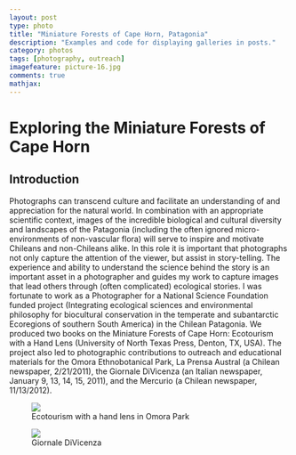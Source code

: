 ```yaml
---
layout: post
type: photo
title: "Miniature Forests of Cape Horn, Patagonia"
description: "Examples and code for displaying galleries in posts."
category: photos
tags: [photography, outreach]
imagefeature: picture-16.jpg
comments: true
mathjax: 
---
```

#	Exploring the Miniature Forests of Cape Horn
 
##	Introduction
Photographs can transcend culture and facilitate an understanding of and appreciation for the natural world. In combination with an appropriate scientific context, images of the incredible biological and cultural diversity and landscapes of the Patagonia (including the often ignored micro-environments of non-vascular flora) will serve to inspire and motivate Chileans and non-Chileans alike. In this role it is important that photographs not only capture the attention of the viewer, but assist in story-telling. The experience and ability to understand the science behind the story is an important asset in a photographer and guides my work to capture images that lead others through (often complicated) ecological stories. I was fortunate to work as a Photographer for a National Science Foundation funded project (Integrating ecological sciences and environmental philosophy for biocultural conservation in the temperate and subantarctic Ecoregions of southern South America) in the Chilean Patagonia. We produced two books on the Miniature Forests of Cape Horn: Ecotourism with a Hand Lens (University of North Texas Press, Denton, TX, USA). The project also led to photographic contributions to outreach and educational materials for the Omora Ethnobotanical Park, La Prensa Austral (a Chilean newspaper, 2/21/2011), the Giornale DiVicenza (an Italian newspaper, January 9, 13, 14, 15, 2011), and the Mercurio (a Chilean newspaper, 11/13/2012).

<figure class="half">
	<a href="{{ site.url }}/images/galleries/MiniatureForests/OmoraEcoTourism.png"><img src="{{ site.url }}/images/galleries/MiniatureForests/OmoraEcoTourism.png"></a>
	<figcaption>Ecotourism with a hand lens in Omora Park</figcaption>
</figure>
<figure class="third">
	<a href="{{ site.url }}/images/galleries/MiniatureForests/PrensaAustral.png"><img src="{{ site.url }}/images/galleries/MiniatureForests/PrensaAustral.png"></a>
	<figcaption>Giornale DiVicenza </figcaption>
</figure>
